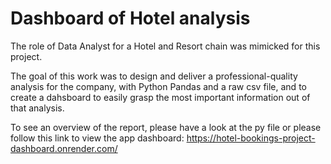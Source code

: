 # Dashboard of Hotel analysis

The role of Data Analyst for a Hotel and Resort chain was mimicked for this project.

The goal of this work was to design and deliver a professional-quality analysis for the company, with Python Pandas and a raw csv file, and to create a dahsboard to easily grasp the most important information out of that analysis.

To see an overview of the report, please have a look at the py file or please follow this link to view the app dashboard:
https://hotel-bookings-project-dashboard.onrender.com/ 
